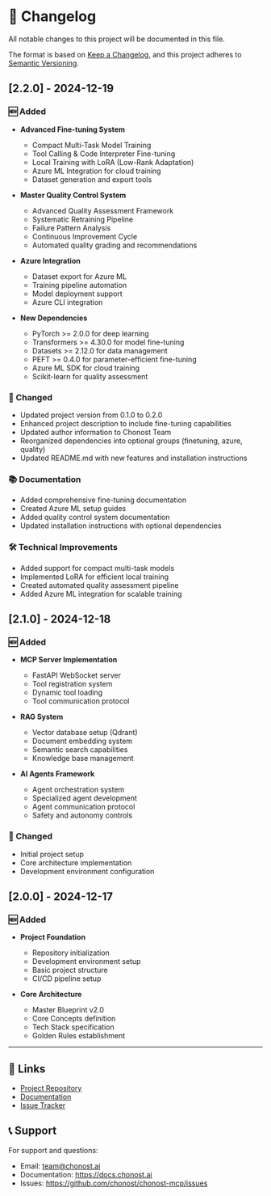 # 📝 Changelog

All notable changes to this project will be documented in this file.

The format is based on [Keep a Changelog](https://keepachangelog.com/en/1.0.0/),
and this project adheres to [Semantic Versioning](https://semver.org/spec/v2.0.0.html).

## [2.2.0] - 2024-12-19

### 🆕 Added
- **Advanced Fine-tuning System**
  - Compact Multi-Task Model Training
  - Tool Calling & Code Interpreter Fine-tuning
  - Local Training with LoRA (Low-Rank Adaptation)
  - Azure ML Integration for cloud training
  - Dataset generation and export tools

- **Master Quality Control System**
  - Advanced Quality Assessment Framework
  - Systematic Retraining Pipeline
  - Failure Pattern Analysis
  - Continuous Improvement Cycle
  - Automated quality grading and recommendations

- **Azure Integration**
  - Dataset export for Azure ML
  - Training pipeline automation
  - Model deployment support
  - Azure CLI integration

- **New Dependencies**
  - PyTorch >= 2.0.0 for deep learning
  - Transformers >= 4.30.0 for model fine-tuning
  - Datasets >= 2.12.0 for data management
  - PEFT >= 0.4.0 for parameter-efficient fine-tuning
  - Azure ML SDK for cloud training
  - Scikit-learn for quality assessment

### 🔧 Changed
- Updated project version from 0.1.0 to 0.2.0
- Enhanced project description to include fine-tuning capabilities
- Updated author information to Chonost Team
- Reorganized dependencies into optional groups (finetuning, azure, quality)
- Updated README.md with new features and installation instructions

### 📚 Documentation
- Added comprehensive fine-tuning documentation
- Created Azure ML setup guides
- Added quality control system documentation
- Updated installation instructions with optional dependencies

### 🛠️ Technical Improvements
- Added support for compact multi-task models
- Implemented LoRA for efficient local training
- Created automated quality assessment pipeline
- Added Azure ML integration for scalable training

## [2.1.0] - 2024-12-18

### 🆕 Added
- **MCP Server Implementation**
  - FastAPI WebSocket server
  - Tool registration system
  - Dynamic tool loading
  - Tool communication protocol

- **RAG System**
  - Vector database setup (Qdrant)
  - Document embedding system
  - Semantic search capabilities
  - Knowledge base management

- **AI Agents Framework**
  - Agent orchestration system
  - Specialized agent development
  - Agent communication protocol
  - Safety and autonomy controls

### 🔧 Changed
- Initial project setup
- Core architecture implementation
- Development environment configuration

## [2.0.0] - 2024-12-17

### 🆕 Added
- **Project Foundation**
  - Repository initialization
  - Development environment setup
  - Basic project structure
  - CI/CD pipeline setup

- **Core Architecture**
  - Master Blueprint v2.0
  - Core Concepts definition
  - Tech Stack specification
  - Golden Rules establishment

---

## 🔗 Links

- [Project Repository](https://github.com/chonost/chonost-mcp)
- [Documentation](https://docs.chonost.ai)
- [Issue Tracker](https://github.com/chonost/chonost-mcp/issues)

## 📞 Support

For support and questions:
- Email: team@chonost.ai
- Documentation: https://docs.chonost.ai
- Issues: https://github.com/chonost/chonost-mcp/issues
